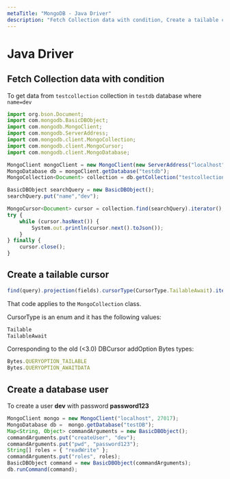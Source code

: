 ```yaml
---
metaTitle: "MongoDB - Java Driver"
description: "Fetch Collection data with condition, Create a tailable cursor, Create a database user"
---
```


# Java Driver



## Fetch Collection data with condition


To get data from `testcollection` collection in `testdb` database where `name=dev`

```js
import org.bson.Document;
import com.mongodb.BasicDBObject;
import com.mongodb.MongoClient;
import com.mongodb.ServerAddress;
import com.mongodb.client.MongoCollection;
import com.mongodb.client.MongoCursor;
import com.mongodb.client.MongoDatabase;

MongoClient mongoClient = new MongoClient(new ServerAddress("localhost", 27017));
MongoDatabase db = mongoClient.getDatabase("testdb");
MongoCollection<Document> collection = db.getCollection("testcollection");

BasicDBObject searchQuery = new BasicDBObject();
searchQuery.put("name","dev");

MongoCursor<Document> cursor = collection.find(searchQuery).iterator();  
try {
    while (cursor.hasNext()) {
        System.out.println(cursor.next().toJson());
    }
} finally {
    cursor.close();
}

```



## Create a tailable cursor


```js
find(query).projection(fields).cursorType(CursorType.TailableAwait).iterator();

```

That code applies to the `MongoCollection` class.

CursorType is an enum and it has the following values:

```js
Tailable
TailableAwait

```

Corresponding to the old (<3.0) DBCursor addOption Bytes types:

```js
Bytes.QUERYOPTION_TAILABLE
Bytes.QUERYOPTION_AWAITDATA

```



## Create a database user


To create a user **dev** with password **password123**

```js
MongoClient mongo = new MongoClient("localhost", 27017);
MongoDatabase db =  mongo.getDatabase("testDB");
Map<String, Object> commandArguments = new BasicDBObject();
commandArguments.put("createUser", "dev");
commandArguments.put("pwd", "password123");
String[] roles = { "readWrite" };
commandArguments.put("roles", roles);
BasicDBObject command = new BasicDBObject(commandArguments);
db.runCommand(command);

```

